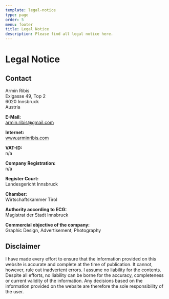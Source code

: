 ```yaml
---
template: legal-notice
type: page
order: 5
menu: footer
title: Legal Notice
description: Please find all legal notice here.
---
```

# Legal Notice



## Contact

Armin Ribis\
Exlgasse 49, Top 2\
6020 Innsbruck\
Austria

**E-Mail:** \
armin.ribis@gmail.com

**Internet:** \
www.arminribis.com

**VAT-ID:**\
n/a

**Company Registration:**\
n/a

**Register Court:**\
Landesgericht Innsbruck

**Chamber:**\
Wirtschaftskammer Tirol

**Authority according to ECG:**\
Magistrat der Stadt Innsbruck

**Commercial objective of the company:**\
Graphic Design, Advertisement, Photography

## Disclaimer

I have made every effort to ensure that the information provided on this website is accurate and complete at the time of publication. It cannot, however, rule out inadvertent errors. I assume no liability for the contents. Despite all efforts, no liability can be borne for the accuracy, completeness or current validity of the information. Any decisions based on the information provided on the website are therefore the sole responsibility of the user.
